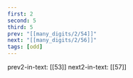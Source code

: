 ```yaml
---
first: 2
second: 5
third: 5
prev: "[[many_digits/2/54]]"
next: "[[many_digits/2/56]]"
tags: [odd]
---
```

prev2-in-text: [[53]]
next2-in-text: [[57]]

